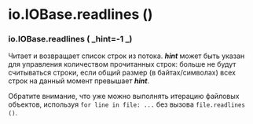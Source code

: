 # io.IOBase.readlines ()

### io.IOBase.readlines ( _hint=-1 _)

Читает и возвращает список строк из потока. _**hint**_ может быть указан для управления количеством прочитанных строк: больше не будут считываться строки, если общий размер (в байтах/символах) всех строк на данный момент превышает _**hint**_.

Обратите внимание, что уже можно выполнять итерацию файловых объектов, используя `for line in file: ...` без вызова `file.readlines ()`.
